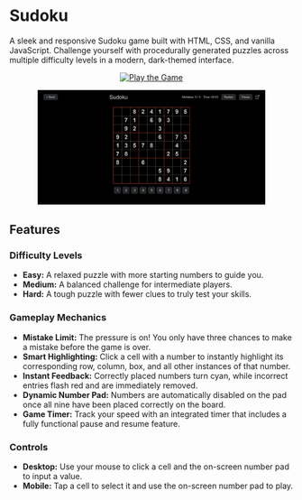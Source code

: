 # Sudoku
A sleek and responsive Sudoku game built with HTML, CSS, and vanilla JavaScript. Challenge yourself with procedurally generated puzzles across multiple difficulty levels in a modern, dark-themed interface.
<p align="center">
<a href="https://vbharadwaj2005sudoku.netlify.app/">
<img src="https://img.shields.io/badge/Play%20the%20Game-Live%20Demo-brightgreen?style=for-the-badge&logo=netlify" alt="Play the Game">
</a>
</p>
<p align="center">
<img src="public/image.png" alt="Sudoku Game Screenshot" width="80%">
</p>

## Features
### Difficulty Levels
- **Easy:** A relaxed puzzle with more starting numbers to guide you.
- **Medium:** A balanced challenge for intermediate players.
- **Hard:** A tough puzzle with fewer clues to truly test your skills.

### Gameplay Mechanics
- **Mistake Limit:** The pressure is on! You only have three chances to make a mistake before the game is over.
- **Smart Highlighting:** Click a cell with a number to instantly highlight its corresponding row, column, box, and all other instances of that number.
- **Instant Feedback:** Correctly placed numbers turn cyan, while incorrect entries flash red and are immediately removed.
- **Dynamic Number Pad:** Numbers are automatically disabled on the pad once all nine have been placed correctly on the board.
- **Game Timer:** Track your speed with an integrated timer that includes a fully functional pause and resume feature.

### Controls
- **Desktop:** Use your mouse to click a cell and the on-screen number pad to input a value.
- **Mobile:** Tap a cell to select it and use the on-screen number pad to play.